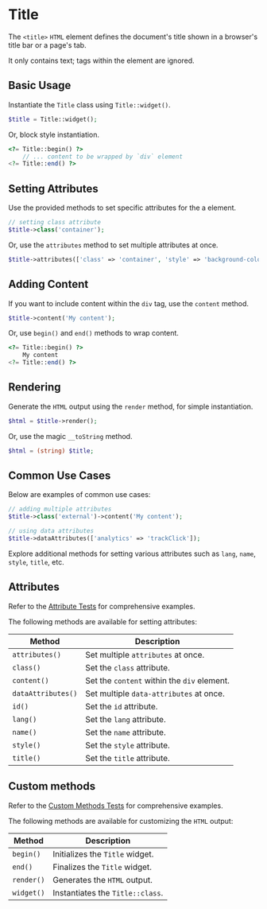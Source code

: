 # Title

The `<title>` `HTML` element defines the document's title shown in a browser's title bar or a page's tab.

It only contains text; tags within the element are ignored.

## Basic Usage

Instantiate the `Title` class using `Title::widget()`.

```php
$title = Title::widget();
```

Or, block style instantiation.

```php
<?= Title::begin() ?>
    // ... content to be wrapped by `div` element
<?= Title::end() ?>
```

## Setting Attributes

Use the provided methods to set specific attributes for the a element.

```php
// setting class attribute
$title->class('container');
```

Or, use the `attributes` method to set multiple attributes at once.

```php
$title->attributes(['class' => 'container', 'style' => 'background-color: #eee;']);
```

## Adding Content

If you want to include content within the `div` tag, use the `content` method.

```php
$title->content('My content');
```

Or, use `begin()` and `end()` methods to wrap content.

```php
<?= Title::begin() ?>
    My content
<?= Title::end() ?>
```

## Rendering

Generate the `HTML` output using the `render` method, for simple instantiation. 

```php
$html = $title->render();
```

Or, use the magic `__toString` method.

```php
$html = (string) $title;
```

## Common Use Cases

Below are examples of common use cases:

```php
// adding multiple attributes
$title->class('external')->content('My content');

// using data attributes
$title->dataAttributes(['analytics' => 'trackClick']);
```

Explore additional methods for setting various attributes such as `lang`, `name`, `style`, `title`, etc.

## Attributes

Refer to the [Attribute Tests](https://github.com/php-forge/html/blob/main/tests/Title/AttributeTest.php) for
comprehensive examples.

The following methods are available for setting attributes:

| Method            | Description                                                                                      |
| ----------------- | ------------------------------------------------------------------------------------------------ |
| `attributes()`    | Set multiple `attributes` at once.                                                               |
| `class()`         | Set the `class` attribute.                                                                       |
| `content()`       | Set the `content` within the `div` element.                                                      |
| `dataAttributes()`| Set multiple `data-attributes` at once.                                                          |
| `id()`            | Set the `id` attribute.                                                                          |
| `lang()`          | Set the `lang` attribute.                                                                        |
| `name()`          | Set the `name` attribute.                                                                        |
| `style()`         | Set the `style` attribute.                                                                       |
| `title()`         | Set the `title` attribute.                                                                       |

## Custom methods

Refer to the [Custom Methods Tests](https://github.com/php-forge/html/blob/main/tests/Title/CustomMethodTest.php) for
comprehensive examples.

The following methods are available for customizing the `HTML` output:

| Method    | Description                                                                                              |
| --------- | -------------------------------------------------------------------------------------------------------- |
| `begin()` | Initializes the `Title` widget.                                                                          |
| `end()`   | Finalizes the `Title` widget.                                                                            |
| `render()`| Generates the `HTML` output.                                                                             |
| `widget()`| Instantiates the `Title::class`.                                                                         |
